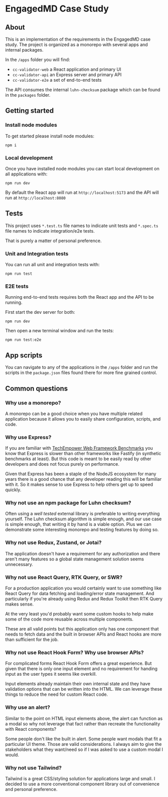 # EngagedMD Case Study

## About

This is an implementation of the requirements in the EngagedMD case study. The project is organized as a monorepo with several apps and internal packages.

In the `/apps` folder you will find:

- `cc-validator-web` a React application and primary UI
- `cc-validator-api` an Express server and primary API
- `cc-validator-e2e` a set of end-to-end tests

The API consumes the internal `luhn-checksum` package which can be found in the `packages` folder.

## Getting started

### Install node modules

To get started please install node modules:

```
npm i
```

### Local development

Once you have installed node modules you can start local development on all applications with:

```
npm run dev
```

By default the React app will run at `http://localhost:5173` and the API will run at `http://localhost:8080`

## Tests

This project uses `*.test.ts` file names to indicate unit tests and `*.spec.ts` file names to indicate integration/e2e tests.

That is purely a matter of personal preference.

### Unit and Integration tests

You can run all unit and integration tests with:

```
npm run test
```

### E2E tests

Running end-to-end tests requires both the React app and the API to be running.

First start the dev server for both:

```
npm run dev
```

Then open a new terminal window and run the tests:

```
npm run test:e2e
```

## App scripts

You can navigate to any of the applications in the `/apps` folder and run the scripts in the `package.json` files found there for more fine grained control.

## Common questions

### Why use a monorepo?

A monorepo can be a good choice when you have multiple related application because it allows you to easily share configuration, scripts, and code.

### Why use Express?

If you are familiar with [TechEmpower Web Framework Benchmarks](https://www.techempower.com/benchmarks/) you know that Express is slower than other frameworks like Fastify (in synthetic benchmarks at least). But this code is meant to be easily read by other developers and does not focus purely on performance.

Given that Express has been a staple of the NodeJS ecosystem for many years there is a good chance that any developer reading this will be familiar with it. So it makes sense to use Express to help others get up to speed quickly.

### Why not use an npm package for Luhn checksum?

Often using a _well tested_ external library is preferable to writing everything yourself. The Luhn checksum algorithm is simple enough, and our use case is simple enough, that writing it by hand is a viable option. Plus we can demonstrate some interesting monorepo and testing features by doing so.

### Why not use Redux, Zustand, or Jotai?

The application doesn't have a requirement for any authorization and there aren't many features so a global state management solution seems unnecessary.

### Why not use React Query, RTK Query, or SWR?

For a production application you would certainly want to use something like React Query for data fetching and loading/error state management. And particularly if you're already using Redux and Redux Toolkit then RTK Query makes sense.

At the very least you'd probably want some custom hooks to help make some of the code more reusable across multiple components.

These are all valid points but this application only has one component that needs to fetch data and the built in browser APIs and React hooks are more than sufficient for the job.

### Why not use React Hook Form? Why use browser APIs?

For complicated forms React Hook Form offers a great experience. But given that there is only one input element and no requirement for handing input as the user types it seems like overkill.

Input elements already maintain their own internal state and they have validation options that can be written into the HTML. We can leverage these things to reduce the need for custom React code.

### Why use an alert?

Similar to the point on HTML input elements above, the alert can function as a modal so why not leverage that fact rather than recreate the functionality with React components?

Some people don't like the built in alert. Some people want modals that fit a particular UI theme. Those are valid considerations. I always aim to give the stakeholders what they want/need so if I was asked to use a custom modal I would.

### Why not use Tailwind?

Tailwind is a great CSS/styling solution for applications large and small. I decided to use a more conventional component library out of convenience and personal preference.
